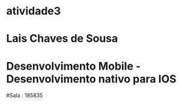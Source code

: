 # atividade3

# Lais Chaves de Sousa
# Desenvolvimento Mobile - Desenvolvimento nativo para IOS
#Sala : 185835
